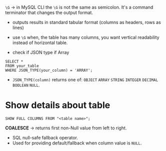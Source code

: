 `\G` -> in MySQL CLI the `\G` is not the same as semicolon. It's a command terminator that changes the output format.
- outputs results in standard tabular format (columns as headers, rows as lines)
- use `\G` when, the table has many columns, you want vertical readability instead of horizontal table.

- check if JSON type if Array
```mysql
SELECT *
FROM your_table
WHERE JSON_TYPE(your_column) = 'ARRAY';
```
- `JSON_TYPE(column)` returns one of: `OBJECT` `ARRAY` `STRING` `INTEGER` `DECIMAL` `BOOLEAN` `NULL`.

# Show details about table
```mysql
SHOW FULL COLUMNS FROM "<table name>";
```

**COALESCE** -> returns first non-Null value from left to right.
- SQL null-safe fallback operator.
- Used for providing default/fallback when column value is `NULL`.